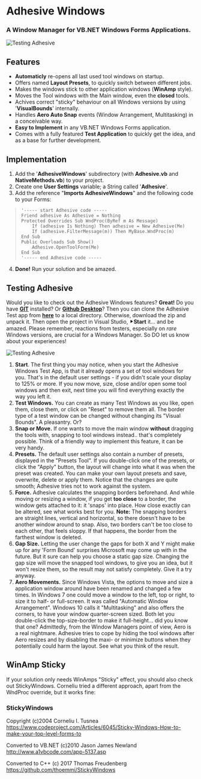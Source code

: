 
# Adhesive Windows

### A  Window Manager for VB.NET Windows Forms Applications.

![Testing Adhesive](http://darn.nl/adhesive/adhesive_test_app2.png)

## Features
 - **Automaticly** re-opens all last used tool windows on startup.
 - Offers named **Layout Presets**, to quickly switch between different jobs. 
 - Makes the windows stick to other application windows (**WinAmp** style).
 - Moves the Tool windows with the Main window, even the **closed** tools.
 - Achives correct "sticky" behaviour on all Windows versions by using '**VisualBounds**' internally.
 - Handles **Aero Auto Snap** events (Window Arrangement, Multitasking) in a conceivable way. 
 - **Easy to Implement** in any VB.NET Windows Forms application.
 - Comes with a fully featured **Test Application** to quickly get the idea, and as a base for further development.

## Implementation

 1. Add the '**AdhesiveWindows**' subdirectory (with **Adhesive.vb** and **NativeMethods.vb**) to your project.
 2. Create one **User Settings** variable; a String called '**Adhesive**'.
 3. Add the reference "**Imports AdhesiveWindows**" and the following code to your Forms:
>     '----- start Adhesive code -----
>     Friend adhesive As Adhesive = Nothing
>     Protected Overrides Sub WndProc(ByRef m As Message)
>         If (adhesive Is Nothing) Then adhesive = New Adhesive(Me)
>         If (adhesive.FilterMessage(m)) Then MyBase.WndProc(m)
>     End Sub
>     Public Overloads Sub Show()
>         Adhesive.OpenToolForm(Me)
>     End Sub
>     '----- end Adhesive code -----

 4. **Done!** Run your solution and be amazed.

## Testing Adhesive
Would you like to check out the Adhesive Windows features? **Great!** Do you have [**GIT**](https://github.com/git-for-windows/git/releaseshttps://github.com/git-for-windows/git/releases/latest "GIT for Windows") installed? Or [**Github Desktop**](https://desktop.github.com/ "Github Desktop")? Then you can clone the Adhesive Test app from [**here**](https://github.com/everheul/AdhesiveWindows.git "Adhesive Test") to a local directory. Otherwise, download the zip and unpack it. Then open the project in Visual Studio, &#x2BC8;**Start** it... and be amazed.
Please remember, reactions from testers, especially on *rare* Windows versions, are crucial for a Windows Manager. So DO let us know about your experiences!

![Testing Adhesive](http://darn.nl/adhesive/adhesive_test_app1.png)

 1. **Start**. The first thing you may notice, when you start the Adhesive Windows Test App, is that it already opens a set of tool windows for you. That's in the default user settings - if you didn't scale your display to 125% or more. If you now move, size, close and/or open some tool windows and then exit, next time you will find everything exactly the way you left it.
 2. **Test Windows.** You can create as many Test Windows as you like, open them, close them, or click on "Reset" to remove them all. The border type of a test window can be changed without changing its "Visual Bounds". A pleasantry. Or?
 3. **Snap or Move.** If one wants to move the main window **without** dragging the tools with, snapping to tool windows instead.. that's completely possible.  Think of a friendly way to implement this feature, it can be very handy.
 4. **Presets.** The default user settings also contain a number of presets, displayed in the "Presets Tool". If you double-click one of the presets, or click the "Apply" button, the layout will change into what it was when the preset was created. You can make your own layout presets and save, overwrite, delete or apply them. Notice that the changes are quite smooth; Adhesive tries not to work against the system.
 5. **Force.** Adhesive calculates the snapping borders beforehand. And while moving or resizing a window, if you get **too close** to a border, the window gets attached to it: it 'snaps' into place. How close exactly can be altered, see what works best for you. **Note:** The snapping borders are straight lines, vertical and horizontal, so there doesn't have to be another window around to snap. Also, two borders can't be too close to each other, that feels sloppy. If that happens, the border from the farthest window is deleted. 
 6. **Gap Size.** Letting the user change the gaps for both X and Y might make up for any 'Form Bound' surprises Microsoft may come up with in the future. But it sure can help you choose a static gap size. Changing the gap size will move the snapped tool windows, to give you an idea, but it won't resize them, so the result may not satisfy completely. Give it a try anyway.
 7. **Aero Movements.** Since Windows Vista, the options to move and size a application window around have been renamed and changed a few times. In Windows 7 one could move a window to the left, top or right, to size it to half- or full-screen. It was called "Automatic Window Arrangement". Windows 10 calls it "Multitasking" and also offers the corners, to have your window quarter-screen sized. Both let you double-click the top-size-border to make it full-height... did you know that one? Admittedly, from the Window Managers point of view, Aero is a real nightmare. Adhesive tries to cope by hiding the tool windows after Aero resizes and by disabling the maxi- or minimize buttons when they potentially could harm the layout. See what you think of the result.

## WinAmp Sticky
If your solution only needs WinAmps "Sticky" effect, you should also check out StickyWindows. Corneliu tried a different approach, apart from the WndProc override, but it works fine:

### StickyWindows ###
Copyright (c)2004 Corneliu I. Tusnea
https://www.codeproject.com/Articles/6045/Sticky-Windows-How-to-make-your-top-level-forms-to

Converted to VB.NET (c)2010 Jason James Newland
http://www.a1vbcode.com/app-5137.asp

Converted to C++ (c) 2017 Thomas Freudenberg
https://github.com/thoemmi/StickyWindows
